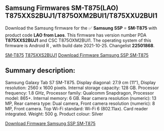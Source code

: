 <h2>Samsung Firmwares SM-T875(LAO) T875XXS2BUJ1/T875OXM2BUI1/T875XXU2BUI1</h2>
Download the Samsung firmware for the ✅ <strong>Samsung SSP </strong> ⭐ <strong>SM-T875</strong> with product code <strong>LAO</strong> <strong> from Laos</strong>. This firmware has version number PDA <strong>T875XXS2BUJ1</strong> and CSC T875OXM2BUI1. The operating system of this firmware is Android R , with build date 2021-10-25. Changelist <strong>22501868</strong>.


[SM-T875](https://samfirm.shop/samsung/model/SM-T875)
[T875XXS2BUJ1](https://samfirm.shop/samsung/pda/T875XXS2BUJ1)
[Download Firmware Samsung SSP SM-T875](https://samfirm.shop/samsung/firmware/468168)
<h2>Summary description:</h2>
<p>Samsung Galaxy Tab S7 SM-T875. Display diagonal: 27.9 cm (11"), Display resolution: 2560 x 1600 pixels. Internal storage capacity: 128 GB. Processor frequency: 1.8 GHz, Processor family: Qualcomm Snapdragon, Processor model: 865+. Internal memory: 6 GB. Rear camera resolution (numeric): 13 MP, Rear camera type: Dual camera, Front camera resolution (numeric): 8 MP, Front camera. Top Wi-Fi standard: Wi-Fi 6 (802.11ax). Card reader integrated. Weight: 500 g. Product colour: Silver</p>


[Download Firmware Samsung SSP SM-T875](https://samfirm.shop/samsung/firmware/468168)
